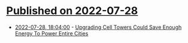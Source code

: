 # [Published on 2022-07-28](index.md)

* [2022-07-28, 18:04:00](https://soylentnews.org/article.pl?sid=22/07/27/1517218&from=rss) - [Upgrading Cell Towers Could Save Enough Energy To Power Entire Cities](https://soylentnews.org/article.pl?sid=22/07/27/1517218&from=rss)
